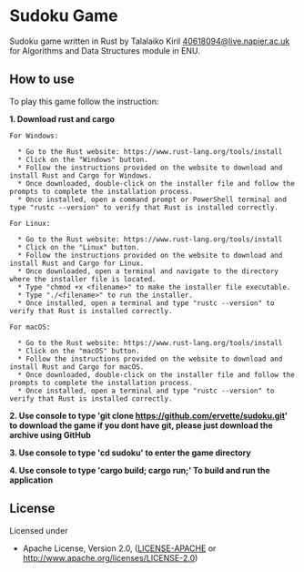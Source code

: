 # Sudoku Game
Sudoku game written in Rust by Talalaiko Kiril <40618094@live.napier.ac.uk> for Algorithms and Data Structures module in ENU.

## How to use

To play this game follow the instruction:

**1. Download rust and cargo**

    For Windows:

      * Go to the Rust website: https://www.rust-lang.org/tools/install
      * Click on the "Windows" button.
      * Follow the instructions provided on the website to download and install Rust and Cargo for Windows.
      * Once downloaded, double-click on the installer file and follow the prompts to complete the installation process.
      * Once installed, open a command prompt or PowerShell terminal and type "rustc --version" to verify that Rust is installed correctly.

    For Linux:

      * Go to the Rust website: https://www.rust-lang.org/tools/install
      * Click on the "Linux" button.
      * Follow the instructions provided on the website to download and install Rust and Cargo for Linux.
      * Once downloaded, open a terminal and navigate to the directory where the installer file is located.
      * Type "chmod +x <filename>" to make the installer file executable.
      * Type "./<filename>" to run the installer.
      * Once installed, open a terminal and type "rustc --version" to verify that Rust is installed correctly.

    For macOS:

      * Go to the Rust website: https://www.rust-lang.org/tools/install
      * Click on the "macOS" button.
      * Follow the instructions provided on the website to download and install Rust and Cargo for macOS.
      * Once downloaded, double-click on the installer file and follow the prompts to complete the installation process.
      * Once installed, open a terminal and type "rustc --version" to verify that Rust is installed correctly.

**2. Use console to type 'git clone https://github.com/ervette/sudoku.git' to download the game if you dont have git, please just download the archive using GitHub**

**3. Use console to type 'cd sudoku' to enter the game directory**

**4. Use console to type 'cargo build; cargo run;' To build and run the application**
  

## License

Licensed under

 * Apache License, Version 2.0, ([LICENSE-APACHE](LICENSE-APACHE) or http://www.apache.org/licenses/LICENSE-2.0)

